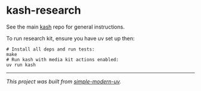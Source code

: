 # kash-research

See the main [kash](https://github.com/jlevy/kash) repo for general instructions.

To run research kit, ensure you have uv set up then:

```shell
# Install all deps and run tests:
make
# Run kash with media kit actions enabled:
uv run kash
```

* * *

*This project was built from
[simple-modern-uv](https://github.com/jlevy/simple-modern-uv).*
